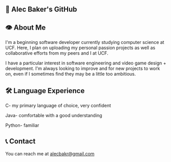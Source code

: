 ## 🔮 Alec Baker's GitHub 

## 👁️ About Me 
I'm a beginning software developer currently studying computer science at UCF.
Here, I plan on uploading my personal passion projects as well as collaborative efforts from my peers and I at UCF.

I have a particular interest in software engineering and video game design + development. I'm always looking to improve and for new projects to work on, even if I sometimes find they may be a little too ambitious.

## 🛠 Language Experience 
C- my primary language of choice, very confident

Java- comfortable with a good understanding

Python- familiar

## 📞 Contact
You can reach me at alecbakr@gmail.com
